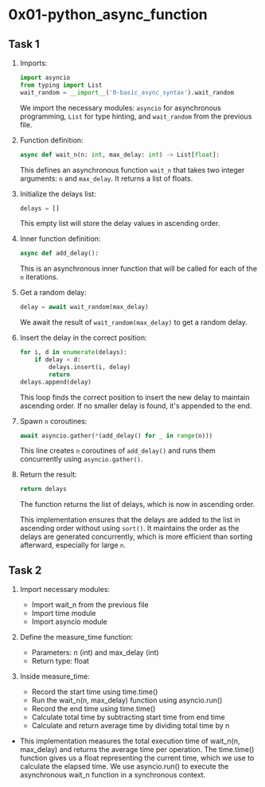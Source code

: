 # 0x01-python_async_function

## Task 1

1. Imports:

    ```python
    import asyncio
    from typing import List
    wait_random = __import__('0-basic_async_syntax').wait_random
    ```

    We import the necessary modules: `asyncio` for asynchronous programming, `List` for type hinting, and `wait_random` from the previous file.

2. Function definition:

    ```python
    async def wait_n(n: int, max_delay: int) -> List[float]:
    ```

    This defines an asynchronous function `wait_n` that takes two integer arguments: `n` and `max_delay`. It returns a list of floats.

3. Initialize the delays list:

    ```python
    delays = []
    ```

    This empty list will store the delay values in ascending order.

4. Inner function definition:

    ```python
    async def add_delay():
    ```

    This is an asynchronous inner function that will be called for each of the `n` iterations.

5. Get a random delay:

    ```python
    delay = await wait_random(max_delay)
    ```

    We await the result of `wait_random(max_delay)` to get a random delay.

6. Insert the delay in the correct position:

    ```python
    for i, d in enumerate(delays):
        if delay < d:
            delays.insert(i, delay)
            return
    delays.append(delay)
    ```

    This loop finds the correct position to insert the new delay to maintain ascending order. If no smaller delay is found, it's appended to the end.

7. Spawn `n` coroutines:

    ```python
    await asyncio.gather(*(add_delay() for _ in range(n)))
    ```

    This line creates `n` coroutines of `add_delay()` and runs them concurrently using `asyncio.gather()`.

8. Return the result:

    ```python
    return delays
    ```

    The function returns the list of delays, which is now in ascending order.

    This implementation ensures that the delays are added to the list in ascending order without using `sort()`. It maintains the order as the delays are generated concurrently, which is more efficient than sorting afterward, especially for large `n`.

## Task 2

1. Import necessary modules:

    - Import wait_n from the previous file
    - Import time module
    - Import asyncio module

2. Define the measure_time function:

    - Parameters: n (int) and max_delay (int)
    - Return type: float

3. Inside measure_time:

    - Record the start time using time.time()
    - Run the wait_n(n, max_delay) function using asyncio.run()
    - Record the end time using time.time()
    - Calculate total time by subtracting start time from end time
    - Calculate and return average time by dividing total time by n

- This implementation measures the total execution time of wait_n(n, max_delay) and returns the average time per operation. The time.time() function gives us a float representing the current time, which we use to calculate the elapsed time. We use asyncio.run() to execute the asynchronous wait_n function in a synchronous context.
